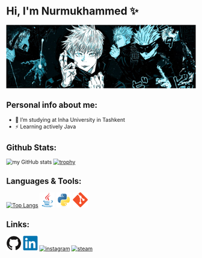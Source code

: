 # Hi, I'm Nurmukhammed ✨
[![](https://github.com/noxs1d/noxs1d/blob/main/Gojo%20banner.jpg)](#)

## Personal info about me:
- 🔭 I’m studying at Inha University in Tashkent
- ⚡ Learning actively Java
## Github Stats:
![my GitHub stats](https://github-readme-stats.vercel.app/api?username=noxs1d&show_icons=true&theme=tokyonight)
[![trophy](https://github-profile-trophy.vercel.app/?username=noxs1d&theme=tokyonight)](https://github-profile-trophy.vercel.app/?username=noxs1d&theme=tokyonight)


## Languages & Tools:
[![Top Langs](https://github-readme-stats.vercel.app/api/top-langs/?username=noxs1d&theme=tokyonight&langs_count=8)](https://github-readme-stats.vercel.app/api/top-langs/?username=noxs1d&theme=tokyonight&langs_count=8)
[<img src='https://raw.githubusercontent.com/devicons/devicon/master/icons/java/java-original.svg' alt='java' height='40'>](#)  [<img src='https://raw.githubusercontent.com/devicons/devicon/master/icons/python/python-original.svg' alt='python' height='40'>](#) [<img src='https://raw.githubusercontent.com/devicons/devicon/master/icons/git/git-original.svg' alt='git' height='40'>](#)


## Links:
[<img src='https://raw.githubusercontent.com/devicons/devicon/master/icons/github/github-original.svg' alt='github' height='40'>](https://github.com/noxs1d)  [<img src='https://raw.githubusercontent.com/devicons/devicon/master/icons/linkedin/linkedin-original.svg' alt='linkedin' height='40'>](https://www.linkedin.com/in/nxdexe/)  [<img src='https://camo.githubusercontent.com/0dd02ea4fbc8ccd69926eaa4244ef23f25441af1c87375ac2992186e3c98424d/68747470733a2f2f75706c6f61642e77696b696d656469612e6f72672f77696b6970656469612f636f6d6d6f6e732f7468756d622f392f39362f496e7374616772616d2e7376672f3132303070782d496e7374616772616d2e7376672e706e67' alt='instagram' height='40'>](https://www.instagram.com/nxd.exe/)  [<img src='https://camo.githubusercontent.com/111e49abec48e93a53e9328ca3156e4db33c54a0b85af4025963053d879e3f9c/68747470733a2f2f75706c6f61642e77696b696d656469612e6f72672f77696b6970656469612f636f6d6d6f6e732f7468756d622f382f38332f537465616d5f69636f6e5f6c6f676f2e7376672f3230343870782d537465616d5f69636f6e5f6c6f676f2e7376672e706e67' alt='steam' height='40'>](https://steamcommunity.com/id/NoXS1d/)    





